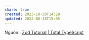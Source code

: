 ```yaml
---
share: true
created: 2023-10-30T14:29
updated: 2024-08-18T15:05
---
```

Nguồn:: [Zod Tutorial | Total TypeScript](https://www.totaltypescript.com/tutorials/zod)